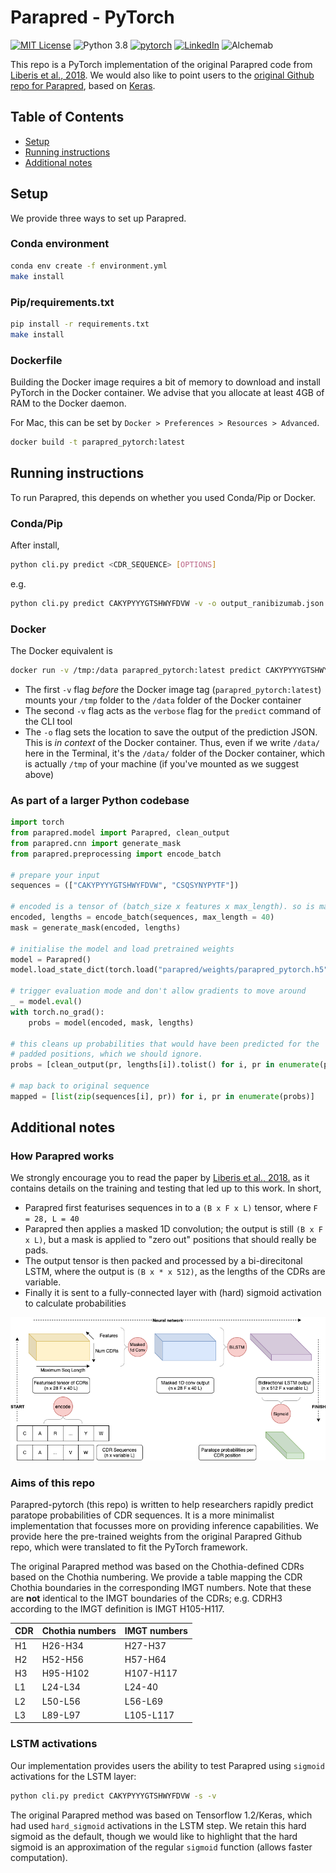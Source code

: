 # Parapred - PyTorch

[![MIT License](https://img.shields.io/static/v1?label=license&message=MIT&color=green&style=flat-square)](https://opensource.org/licenses/MIT)
![Python 3.8](https://img.shields.io/static/v1?label=python&message=3.8&color=blue&style=flat-square)
[![pytorch](https://img.shields.io/static/v1?label=pytorch&message=1.7.0&color=blue&style=flat-square)](https://pytorch.org/)
[![LinkedIn](https://img.shields.io/badge/LinkedIn-blue?style=flat&logo=linkedin&labelColor=blue)](https://www.linkedin.com/company/alchemab-therapeutics-ltd/)
![Alchemab](https://img.shields.io/twitter/follow/alchemabtx?style=social)


This repo is a PyTorch implementation of the original Parapred code from [Liberis
et al., 2018](https://academic.oup.com/bioinformatics/article/34/17/2944/4972995). We would also like to point
users to the [original Github repo for Parapred](https://github.com/eliberis/parapred), based on [Keras](https://keras.io/).

## Table of Contents
* [Setup](#setup)
* [Running instructions](#running-instructions)
* [Additional notes](#additional-notes)

## Setup

We provide three ways to set up Parapred.

### Conda environment
```bash
conda env create -f environment.yml
make install
```

### Pip/requirements.txt
```bash
pip install -r requirements.txt
make install
```

### Dockerfile
Building the Docker image requires a bit of memory to download and install PyTorch in the Docker container.
We advise that you allocate at least 4GB of RAM to the Docker daemon.

For Mac, this can be set by `Docker > Preferences > Resources > Advanced`. 

```bash
docker build -t parapred_pytorch:latest 
```

## Running instructions

To run Parapred, this depends on whether you used Conda/Pip or Docker.

### Conda/Pip
After install,
```bash
python cli.py predict <CDR_SEQUENCE> [OPTIONS]
```

e.g.
```bash
python cli.py predict CAKYPYYYGTSHWYFDVW -v -o output_ranibizumab.json
```

### Docker
The Docker equivalent is
```bash
docker run -v /tmp:/data parapred_pytorch:latest predict CAKYPYYYGTSHWYFDVW -v -o /data/output_ranibizumab.json
```
* The first `-v` flag _before_ the Docker image tag (`parapred_pytorch:latest`) mounts your `/tmp` folder to the `/data`
folder of the Docker container
* The second `-v` flag acts as the `verbose` flag for the `predict` command of the CLI tool
* The `-o` flag sets the location to save the output of the prediction JSON. This is _in context_ of the Docker
container. Thus, even if we write `/data/` here in the Terminal, it's the `/data/` folder of the Docker container,
which is actually `/tmp` of your machine (if you've mounted as we suggest above) 

### As part of a larger Python codebase
```python
import torch
from parapred.model import Parapred, clean_output
from parapred.cnn import generate_mask
from parapred.preprocessing import encode_batch

# prepare your input
sequences = (["CAKYPYYYGTSHWYFDVW", "CSQSYNYPYTF"])

# encoded is a tensor of (batch_size x features x max_length). so is mask.
encoded, lengths = encode_batch(sequences, max_length = 40)
mask = generate_mask(encoded, lengths)

# initialise the model and load pretrained weights
model = Parapred()
model.load_state_dict(torch.load("parapred/weights/parapred_pytorch.h5"))

# trigger evaluation mode and don't allow gradients to move around
_ = model.eval()
with torch.no_grad():
    probs = model(encoded, mask, lengths)

# this cleans up probabilities that would have been predicted for the
# padded positions, which we should ignore.
probs = [clean_output(pr, lengths[i]).tolist() for i, pr in enumerate(probs)]
 
# map back to original sequence
mapped = [list(zip(sequences[i], pr)) for i, pr in enumerate(probs)]
```


## Additional notes

### How Parapred works
We strongly encourage you to read the paper by [Liberis
et al., 2018.](https://academic.oup.com/bioinformatics/article/34/17/2944/4972995) as it contains details on
the training and testing that led up to this work. In short, 
* Parapred first featurises sequences in to a `(B x F x L)` tensor, where `F = 28, L = 40`
* Parapred then applies a masked 1D convolution; the output is still `(B x F x L)`, but a mask is applied to
"zero out" positions that should really be pads.
* The output tensor is then packed and processed by a bi-direcitonal LSTM, where the output is
`(B x * x 512)`, as the lengths of the CDRs are variable.
* Finally it is sent to a fully-connected layer with (hard) sigmoid activation to calculate probabilities

![workflow.png](workflow.png)

### Aims of this repo
Parapred-pytorch (this repo) is written to help researchers rapidly predict paratope probabilities of CDR sequences. It
is a more minimalist implementation that focusses more on providing inference capabilities. We provide here the
pre-trained weights from the original Parapred Github repo, which were translated to fit the PyTorch framework.

The original Parapred method was based on the Chothia-defined CDRs based on the Chothia numbering. We provide
a table mapping the CDR Chothia boundaries in the corresponding IMGT numbers. Note that these are **not**
identical to the IMGT boundaries of the CDRs; e.g. CDRH3 according to the IMGT definition is IMGT H105-H117.

| CDR | Chothia numbers | IMGT numbers | 
| --- | --------------- | ------------ |
| H1  |  H26-H34        | H27-H37 |
| H2  |  H52-H56        | H57-H64 |
| H3  |  H95-H102       | H107-H117 |
| L1  |  L24-L34        | L24-40 |
| L2  |  L50-L56        | L56-L69 |
| L3  |  L89-L97 | L105-L117|

### LSTM activations
Our implementation provides users the ability to test Parapred using `sigmoid` activations for the
LSTM layer:

```bash
python cli.py predict CAKYPYYYGTSHWYFDVW -s -v
``` 

The original Parapred method was based on Tensorflow 1.2/Keras, which had used `hard_sigmoid`
activations in the LSTM step. We retain this hard sigmoid as the default, though we would like to highlight
that the hard sigmoid is an approximation of the regular `sigmoid` function (allows faster computation).  